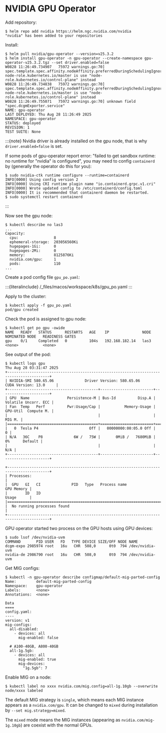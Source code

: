 # NVIDIA GPU Operator

Add repository:

```console
$ helm repo add nvidia https://helm.ngc.nvidia.com/nvidia
"nvidia" has been added to your repositories
```

Install:

```console
$ helm pull nvidia/gpu-operator --version=v25.3.2
$ helm install gpu-operator -n gpu-operator --create-namespace gpu-operator-v25.3.2.tgz --set driver.enabled=false
W0828 11:26:49.734907   75972 warnings.go:70] spec.template.spec.affinity.nodeAffinity.preferredDuringSchedulingIgnoredDuringExecution[0].preference.matchExpressions[0].key: node-role.kubernetes.io/master is use "node-role.kubernetes.io/control-plane" instead
W0828 11:26:49.734838   75972 warnings.go:70] spec.template.spec.affinity.nodeAffinity.preferredDuringSchedulingIgnoredDuringExecution[0].preference.matchExpressions[0].key: node-role.kubernetes.io/master is use "node-role.kubernetes.io/control-plane" instead
W0828 11:26:49.755071   75972 warnings.go:70] unknown field "spec.dcgmExporter.service"
NAME: gpu-operator
LAST DEPLOYED: Thu Aug 28 11:26:49 2025
NAMESPACE: gpu-operator
STATUS: deployed
REVISION: 1
TEST SUITE: None
```

:::{note}
Nvidia driver is already installed on the gpu node, that is why `driver.enabled=false` is set.

If some pods of gpu-operator report error: "failed to get sandbox runtime: no runtime for "nvidia" is configured", you may need to config `containerd` by (generally the operator do this for you):

```console
$ sudo nvidia-ctk runtime configure --runtime=containerd
INFO[0000] Using config version 2                       
INFO[0000] Using CRI runtime plugin name "io.containerd.grpc.v1.cri" 
INFO[0000] Wrote updated config to /etc/containerd/config.toml 
INFO[0000] It is recommended that containerd daemon be restarted.
$ sudo systemctl restart containerd
```

:::

Now see the gpu node:

```console
$ kubectl describe no las3
...
Capacity:
  cpu:                8
  ephemeral-storage:  203056560Ki
  hugepages-1Gi:      0
  hugepages-2Mi:      0
  memory:             8125876Ki
  nvidia.com/gpu:     1
  pods:               110
...
```

Create a pod config file `gpu_po.yaml`:

:::{literalinclude} /_files/macos/workspace/k8s/gpu_po.yaml
:::

Apply to the cluster:

```console
$ kubectl apply -f gpu_po.yaml
pod/gpu created
```

Check the pod is assigned to gpu node:

```console
$ kubectl get po gpu -owide 
NAME   READY   STATUS      RESTARTS   AGE    IP               NODE    NOMINATED NODE   READINESS GATES
gpu    0/1     Completed   0          104s   192.168.182.14   las3    <none>           <none>
```

See output of the pod:

```console
$ kubectl logs gpu
Thu Aug 28 03:31:47 2025       
+-----------------------------------------------------------------------------------------+
| NVIDIA-SMI 580.65.06              Driver Version: 580.65.06      CUDA Version: 13.0     |
+-----------------------------------------+------------------------+----------------------+
| GPU  Name                 Persistence-M | Bus-Id          Disp.A | Volatile Uncorr. ECC |
| Fan  Temp   Perf          Pwr:Usage/Cap |           Memory-Usage | GPU-Util  Compute M. |
|                                         |                        |               MIG M. |
|=========================================+========================+======================|
|   0  Tesla P4                       Off |   00000000:00:05.0 Off |                    0 |
| N/A   36C    P8              6W /   75W |       0MiB /   7680MiB |      0%      Default |
|                                         |                        |                  N/A |
+-----------------------------------------+------------------------+----------------------+

+-----------------------------------------------------------------------------------------+
| Processes:                                                                              |
|  GPU   GI   CI              PID   Type   Process name                        GPU Memory |
|        ID   ID                                                               Usage      |
|=========================================================================================|
|  No running processes found                                                             |
+-----------------------------------------------------------------------------------------+
```

GPU operator started two process on the GPU hosts using GPU devices:

```console
$ sudo lsof /dev/nvidia-uvm
COMMAND       PID USER   FD   TYPE DEVICE SIZE/OFF NODE NAME
dcgm-expo 2985974 root   16u   CHR  508,0      0t0  794 /dev/nvidia-uvm
nvidia-de 2986790 root   16u   CHR  508,0      0t0  794 /dev/nvidia-uvm
```

Get MIG configs:

```console
$ kubectl -n gpu-operator describe configmap/default-mig-parted-config
Name:         default-mig-parted-config
Namespace:    gpu-operator
Labels:       <none>
Annotations:  <none>

Data
====
config.yaml:
----
version: v1
mig-configs:
  all-disabled:
    - devices: all
      mig-enabled: false

  # A100-40GB, A800-40GB
  all-1g.5gb:
    - devices: all
      mig-enabled: true
      mig-devices:
        "1g.5gb": 7
```

Enable MIG on a node:

```console
$ kubectl label no xxxx nvidia.com/mig.config=all-1g.10gb --overwrite
node/xxxx labeled
```

The default MIG strategy is `single`, which means each MIG instance appears as a `nvidia.com/gpu`. It can be changed to `mixed` during installation by `--set mig.strategy=mixed`.

The `mixed` mode means the MIG instances (appearing as `nvidia.com/mig-1g.10gb`) are coexist with the normal GPUs.
